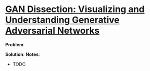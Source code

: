 # [GAN Dissection: Visualizing and Understanding Generative Adversarial Networks](https://arxiv.org/abs/1811.10597)

**Problem**: 

**Solution**:
**Notes**:
* TODO

